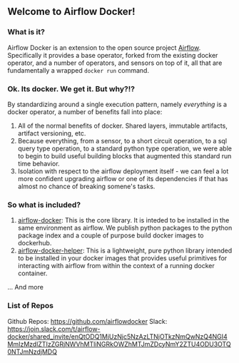 ## Welcome to Airflow Docker!

### What is it?

Airflow Docker is an extension to the open source project [Airflow](https://airflow.apache.org/).  Specifically it provides a base operator, forked from the existing docker operator, and a number of operators, and sensors on top of it, all that are fundamentally a wrapped `docker run` command.

### Ok. Its docker. We get it. But why?!?

By standardizing around a single execution pattern, namely _everything_ is a docker operator, a number of benefits fall into place:

1. All of the normal benefits of docker. Shared layers, immutable artifacts, artifact versioning, etc.
2. Because everything, from a sensor, to a short circuit operation, to a sql query type operation, to a standard python type operation, we were able to begin to build useful building blocks that augmented this standard run time behavior.
3. Isolation with respect to the airflow deployment itself - we can feel a lot more confident upgrading airflow or one of its dependencies if that has almost no chance of breaking somene's tasks.

### So what is included?

1. [airflow-docker](https://github.com/airflowdocker/airflow-docker): This is the core library. It is inteded to be installed in the same environment as airflow.  We publish python packages to the python package index and a couple of purpose build docker images to dockerhub.
2. [airflow-docker-helper](https://github.com/airflowdocker/airflow-docker-helper): This is a lightweight, pure python library intended to be installed in your docker images that provides useful primitives for interacting with airflow from within the context of a running docker container.

... And more

### List of Repos

Github Repos: https://github.com/airflowdocker
Slack: https://join.slack.com/t/airflow-docker/shared_invite/enQtODQ1MjUzNjc5NzAzLTNjOTkzNmQwNzQ4NGI4MmIzMzdlZTIzZGRjNWVhMTliNGRkOWZhMTJmZDcyNmY2ZTU4ODU3OTQ0NTJmNzdjMDQ
